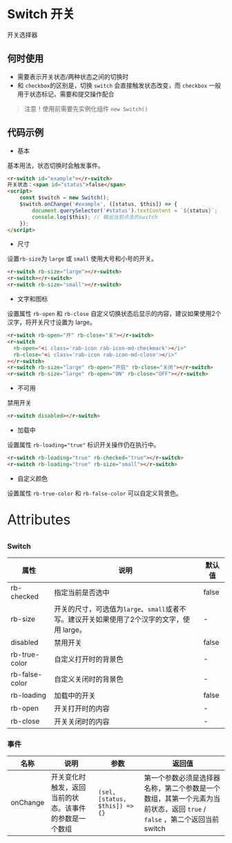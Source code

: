 # Switch 开关

开关选择器

## 何时使用

- 需要表示开关状态/两种状态之间的切换时
- 和 `checkbox`的区别是，切换 `switch` 会直接触发状态改变，而 `checkbox` 一般用于状态标记，需要和提交操作配合

> 注意！使用前需要先实例化组件  `new Switch()`

## 代码示例

- 基本

基本用法，状态切换时会触发事件。

```html
<r-switch id="example"></r-switch>
开关状态：<span id="status">false</span>
<script>
	const $switch = new Switch();
    $switch.onChange('#example', ([status, $this]) => {
        document.querySelector('#status').textContent = `${status}`;
        console.log($this); // 输出当前点击的switch
    });
</script>
```

- 尺寸

设置`rb-size`为 `large` 或 `small` 使用大号和小号的开关。

```html
<r-switch rb-size="large"></r-switch>
<r-switch></r-switch>
<r-switch rb-size="small"></r-switch>
```

- 文字和图标

设置属性  `rb-open`  和 `rb-close` 自定义切换状态后显示的内容，建议如果使用2个汉字，将开关尺寸设置为 large。

```html
<r-switch rb-open="开" rb-close="关"></r-switch>
<r-switch
  rb-open="<i class='rab-icon rab-icon-md-checkmark'></i>"
  rb-close="<i class='rab-icon rab-icon-md-close'></i>"
></r-switch>
<r-switch rb-size="large" rb-open="开启" rb-close="关闭"></r-switch>
<r-switch rb-size="large" rb-open="ON" rb-close="OFF"></r-switch>

```

- 不可用

禁用开关

```html
<r-switch disabled></r-switch>
```

- 加载中

设置属性  `rb-loading="true"` 标识开关操作仍在执行中。

```html
<r-switch rb-loading="true" rb-checked="true"></r-switch>
<r-switch rb-loading="true" rb-size="small"></r-switch>
```

- 自定义颜色

设置属性 `rb-true-color` 和 `rb-false-color` 可以自定义背景色。

<p style="font-size: 32px">Attributes</p>

### Switch

| 属性           | 说明                                                         | 默认值 |
| -------------- | ------------------------------------------------------------ | ------ |
| rb-checked     | 指定当前是否选中                                             | false  |
| rb-size        | 开关的尺寸，可选值为`large`、`small`或者不写。建议开关如果使用了2个汉字的文字，使用 large。 | -      |
| disabled       | 禁用开关                                                     | false  |
| rb-true-color  | 自定义打开时的背景色                                         | -      |
| rb-false-color | 自定义关闭时的背景色                                         | -      |
| rb-loading     | 加载中的开关                                                 | false  |
| rb-open        | 开关打开时的内容                                             | -      |
| rb-close       | 开关关闭时的内容                                             | -      |

### 事件

| 名称     | 说明                           | 参数                          | 返回值                       |
| -------- | ------------------------------ | ----------------------------- | ---------------------------------- |
| onChange | 开关变化时触发，返回当前的状态。该事件的参数是一个数组 | `(sel, [status, $this]) => {}` | 第一个参数必须是选择器名称，第二个参数是一个数组，其第一个元素为当前状态，返回 `true` / `false` ，第二个返回当前switch |

